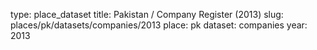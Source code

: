 type: place_dataset
title: Pakistan / Company Register (2013)
slug: places/pk/datasets/companies/2013
place: pk
dataset: companies
year: 2013
